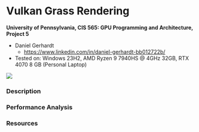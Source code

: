 Vulkan Grass Rendering
==================================

**University of Pennsylvania, CIS 565: GPU Programming and Architecture, Project 5**

* Daniel Gerhardt
  * https://www.linkedin.com/in/daniel-gerhardt-bb012722b/
* Tested on: Windows 23H2, AMD Ryzen 9 7940HS @ 4GHz 32GB, RTX 4070 8 GB (Personal Laptop)

![](img/grass_demo.gif)

### Description

### Performance Analysis

### Resources
